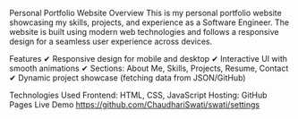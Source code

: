 Personal Portfolio Website
Overview
This is my personal portfolio website showcasing my skills, projects, and experience as a Software Engineer. The website is built using modern web technologies and follows a responsive design for a seamless user experience across devices.

Features
✔ Responsive design for mobile and desktop
✔ Interactive UI with smooth animations
✔ Sections: About Me, Skills, Projects, Resume, Contact
✔ Dynamic project showcase (fetching data from JSON/GitHub)


Technologies Used
Frontend: HTML, CSS, JavaScript 
Hosting: GitHub Pages 
Live Demo
 https://github.com/ChaudhariSwati/swati/settings
